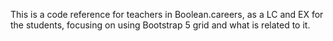 This is a code reference for teachers in Boolean.careers, as a LC and EX for the students, focusing on using Bootstrap 5 grid and what is related to it.
